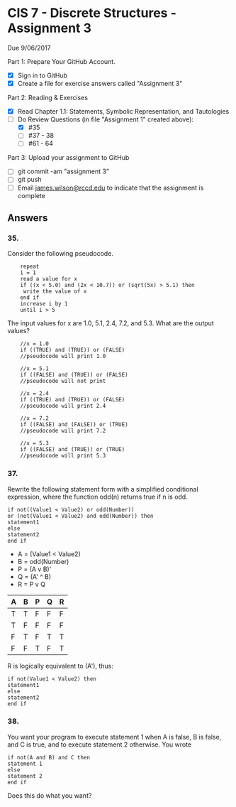 # CIS 7 - Discrete Structures - Assignment 3
Due 9/06/2017

Part 1: Prepare Your GitHub Account.

  - [X]  Sign in to GitHub    
  - [X]  Create a file for exercise answers called "Assignment 3"

Part 2: Reading & Exercises

  - [X] Read Chapter 1.1: Statements, Symbolic Representation, and Tautologies
  - [ ] Do Review Questions (in file "Assignment 1" created above):
    - [X] #35
    - [ ] #37 - 38
    - [ ] #61 - 64

Part 3: Upload your assignment to GitHub

  - [ ] git commit -am "assignment 3"
  - [ ] git push
  - [ ] Email james.wilson@rccd.edu to indicate that the assignment is complete

## Answers

### 35. 
Consider the following pseudocode.
         
        repeat
        i = 1
        read a value for x
        if ((x < 5.0) and (2x < 10.7)) or (sqrt(5x) > 5.1) then
         write the value of x
        end if
        increase i by 1
        until i > 5
   The input values for x are 1.0, 5.1, 2.4, 7.2, and 5.3. What are the output values?

        //x = 1.0
        if ((TRUE) and (TRUE)) or (FALSE)
        //pseudocode will print 1.0

        //x = 5.1
        if ((FALSE) and (TRUE)) or (FALSE)
        //pseudocode will not print

        //x = 2.4
        if ((TRUE) and (TRUE)) or (FALSE)
        //pseudocode will print 2.4

        //x = 7.2
        if ((FALSE) and (FALSE)) or (TRUE)
        //pseudocode will print 7.2

        //x = 5.3
        if ((FALSE) and (TRUE)) or (TRUE)
        //pseudocode will print 5.3
          
###  37. 
Rewrite the following statement form with a simplified conditional expression, where the function odd(n)
returns true if n is odd.

    if not((Value1 < Value2) or odd(Number))
    or (not(Value1 < Value2) and odd(Number)) then
    statement1
    else
    statement2
    end if

- A = (Value1 < Value2)
- B = odd(Number)
- P = (A v B)'
- Q = (A' ^ B)
- R = P v Q
    
| A | B | P | Q | R |
|---|---|---|---|---|
| T | T | F | F | F |
| T | F | F | F | F |
| F | T | F | T | T |
| F | F | T | F | T |

R is logically equivalent to (A'), thus:

    if not(Value1 < Value2) then
    statement1
    else
    statement2
    end if
    
### 38. 
You want your program to execute statement 1 when A is false, B is false, and C is true, and to execute
statement 2 otherwise. You wrote

    if not(A and B) and C then
    statement 1
    else
    statement 2
    end if
 Does this do what you want?
